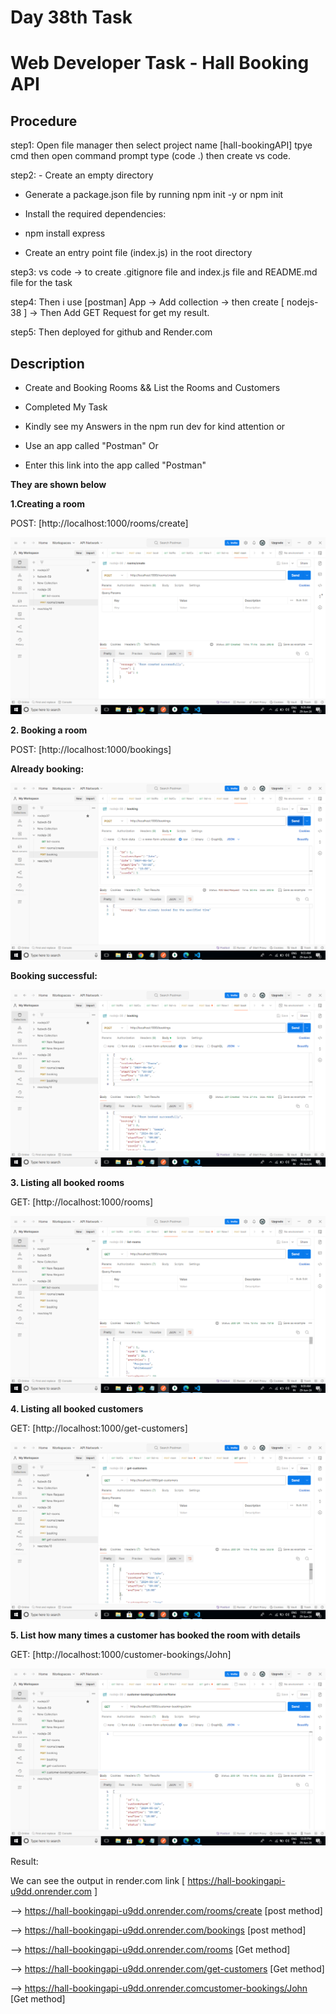 # Day 38th Task
# Web Developer Task - Hall Booking API 
## **Procedure**

step1: Open file manager then select project name [hall-bookingAPI] tpye cmd then open command prompt type (code .) then create vs code.

step2: - Create an empty directory

   - Generate a package.json file by running npm init -y or npm init

   - Install the required dependencies:

   - npm install express
   
   - Create an entry point file (index.js) in the root directory

step3: vs code -> to create .gitignore file and index.js file and README.md file for the task

step4: Then i use [postman] App -> Add collection -> then create [ nodejs-38 ] -> Then Add GET Request for get my result.

step5: Then deployed for github and Render.com

## **Description**

- Create and Booking Rooms && List the Rooms and Customers

- Completed My Task 

- Kindly see my Answers in the npm run dev for kind attention or

- Use an app called "Postman" Or

- Enter this link into the app called "Postman"

**They are shown below**

**1.Creating a room**

POST: [http://localhost:1000/rooms/create]

![alt text](image.png)

**2. Booking a room**

POST: [http://localhost:1000/bookings]

**Already booking:**

![alt text](image-2.png)

**Booking successful:**

![alt text](image-3.png)

**3. Listing all booked rooms**

GET: [http://localhost:1000/rooms]

![alt text](image-4.png)

**4. Listing all booked customers**

GET: [http://localhost:1000/get-customers]

![alt text](image-5.png)

**5. List how many times a customer has booked the room with details**

GET: [http://localhost:1000/customer-bookings/John]

![alt text](image-6.png)

Result:

We can see the output in render.com link [ https://hall-bookingapi-u9dd.onrender.com ]

 --> https://hall-bookingapi-u9dd.onrender.com/rooms/create [post method]
 
 --> https://hall-bookingapi-u9dd.onrender.com/bookings [post method]
 
 --> https://hall-bookingapi-u9dd.onrender.com/rooms [Get method]
 
 --> https://hall-bookingapi-u9dd.onrender.com/get-customers [Get method]
 
 --> https://hall-bookingapi-u9dd.onrender.comcustomer-bookings/John [Get method]


 
